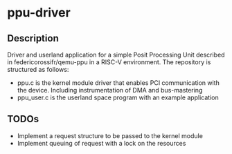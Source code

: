 # ppu-driver

## Description

Driver and userland application for a simple Posit Processing Unit described in federicorossifr/qemu-ppu in a RISC-V environment.
The repository is structured as follows:
  * ppu.c is the kernel module driver that enables PCI communication with the device. Including instrumentation of DMA and bus-mastering
  * ppu_user.c is the userland space program with an example application
  
## TODOs
  * Implement a request structure to be passed to the kernel module
  * Implement queuing of request with a lock on the resources
  


